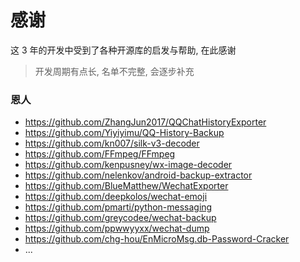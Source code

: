# 感谢

这 3 年的开发中受到了各种开源库的启发与帮助, 在此感谢

> 开发周期有点长, 名单不完整, 会逐步补充

### 恩人

-   https://github.com/ZhangJun2017/QQChatHistoryExporter
-   https://github.com/Yiyiyimu/QQ-History-Backup
-   https://github.com/kn007/silk-v3-decoder
-   https://github.com/FFmpeg/FFmpeg
-   https://github.com/kenpusney/wx-image-decoder
-   https://github.com/nelenkov/android-backup-extractor
-   https://github.com/BlueMatthew/WechatExporter
-   https://github.com/deepkolos/wechat-emoji
-   https://github.com/pmarti/python-messaging
-   https://github.com/greycodee/wechat-backup
-   https://github.com/ppwwyyxx/wechat-dump
-   https://github.com/chg-hou/EnMicroMsg.db-Password-Cracker
-   ...
